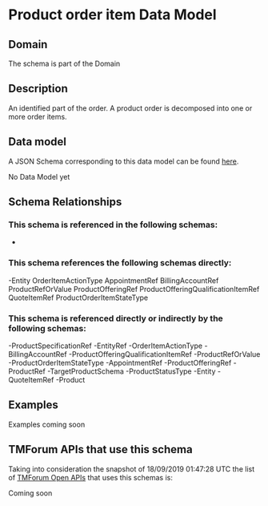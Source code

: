 # Product order item Data Model

## Domain

The  schema is part of the  Domain

## Description

An identified part of the order. A product order is decomposed into one or more order items.

## Data model

A JSON Schema corresponding to this data model can be found
[here](https://github.com/tmforum-rand/schemas/blob/master/Customer/ProductOrderItem.schema.json).

No Data Model yet

## Schema Relationships

### This schema is referenced in the following schemas:

-

### This schema references the following schemas directly:

-Entity
OrderItemActionType
AppointmentRef
BillingAccountRef
ProductRefOrValue
ProductOfferingRef
ProductOfferingQualificationItemRef
QuoteItemRef
ProductOrderItemStateType

### This schema is referenced directly or indirectly by the following schemas:

-ProductSpecificationRef
-EntityRef
-OrderItemActionType
-BillingAccountRef
-ProductOfferingQualificationItemRef
-ProductRefOrValue
-ProductOrderItemStateType
-AppointmentRef
-ProductOfferingRef
-ProductRef
-TargetProductSchema
-ProductStatusType
-Entity
-QuoteItemRef
-Product



## Examples

Examples coming soon

## TMForum APIs that use this schema

Taking into consideration the snapshot of 18/09/2019 01:47:28 UTC the list of [TMForum Open APIs](https://www.tmforum.org/open-apis/) that uses this schemas is:

Coming soon